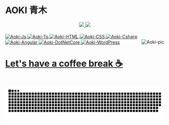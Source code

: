 # AOKI 青木

<div align="center">
  
  <!--   <a href="https://github.com/LeoAoki"> -->
  <a href="https://leonardo-aoki.vercel.app">
    
  <img height="165em" src="https://github-readme-stats.vercel.app/api?username=LeoAoki&show_icons=true&theme=dark&include_all_commits=true&count_private=true"/>
  <img height="165em" src="https://github-readme-stats.vercel.app/api/top-langs/?username=LeoAoki&layout=compact&langs_count=7&theme=dark"/>
    
  <!--   <img height="165em" src="https://github-readme-stats.vercel.app/api?username=LeoAoki&show_icons=true&theme=radical&include_all_commits=true&count_private=true"/> -->
  <!--   <img height="165em" src="https://github-readme-stats.vercel.app/api/top-langs/?username=LeoAoki&layout=compact&langs_count=7&theme=radical"/> -->
    
  <!--   <img height="165em" src="https://github-readme-stats.vercel.app/api?username=LeoAoki&show_icons=true&theme=merko&include_all_commits=true&count_private=true"/> -->
  <!--   <img height="165em" src="https://github-readme-stats.vercel.app/api/top-langs/?username=LeoAoki&layout=compact&langs_count=7&theme=merko"/> -->
    
  <!--   <img height="165em" src="https://github-readme-stats.vercel.app/api?username=LeoAoki&show_icons=true&theme=gruvbox&include_all_commits=true&count_private=true"/> -->
  <!--   <img height="165em" src="https://github-readme-stats.vercel.app/api/top-langs/?username=LeoAoki&layout=compact&langs_count=7&theme=gruvbox"/> -->
    
  <!--   <img height="165em" src="https://github-readme-stats.vercel.app/api?username=LeoAoki&show_icons=true&theme=tokyonight&include_all_commits=true&count_private=true"/> -->
  <!--   <img height="165em" src="https://github-readme-stats.vercel.app/api/top-langs/?username=LeoAoki&layout=compact&langs_count=7&theme=tokyonight"/>     -->
    
  <!--   <img height="165em" src="https://github-readme-stats.vercel.app/api?username=LeoAoki&show_icons=true&theme=onedark&include_all_commits=true&count_private=true"/> -->
  <!--   <img height="165em" src="https://github-readme-stats.vercel.app/api/top-langs/?username=LeoAoki&layout=compact&langs_count=7&theme=onedark"/> -->
    
  <!--   <img height="165em" src="https://github-readme-stats.vercel.app/api?username=LeoAoki&show_icons=true&theme=cobalt&include_all_commits=true&count_private=true"/> -->
  <!--   <img height="165em" src="https://github-readme-stats.vercel.app/api/top-langs/?username=LeoAoki&layout=compact&langs_count=7&theme=cobalt"/> -->
    
  <!--   <img height="165em" src="https://github-readme-stats.vercel.app/api?username=LeoAoki&show_icons=true&theme=synthwave&include_all_commits=true&count_private=true"/> -->
  <!--   <img height="165em" src="https://github-readme-stats.vercel.app/api/top-langs/?username=LeoAoki&layout=compact&langs_count=7&theme=synthwave"/> -->
    
  <!--   <img height="165em" src="https://github-readme-stats.vercel.app/api?username=LeoAoki&show_icons=true&theme=highcontrast&include_all_commits=true&count_private=true"/> -->
  <!--   <img height="165em" src="https://github-readme-stats.vercel.app/api/top-langs/?username=LeoAoki&layout=compact&langs_count=7&theme=highcontrast"/> -->
    
  <!--   <img height="165em" src="https://github-readme-stats.vercel.app/api?username=LeoAoki&show_icons=true&theme=dracula&include_all_commits=true&count_private=true"/> -->
  <!--   <img height="165em" src="https://github-readme-stats.vercel.app/api/top-langs/?username=LeoAoki&layout=compact&langs_count=7&theme=dracula"/>     -->
    
  <!-- https://github.com/anuraghazra/github-readme-stats -->
</div>
  
<div style="display: inline_block"><br>
  
  <!-- https://devicon.dev -->
  <img align="center" alt="Aoki-Js" height="30" width="40" src="https://cdn.jsdelivr.net/gh/devicons/devicon/icons/javascript/javascript-plain.svg">
  <img align="center" alt="Aoki-Ts" height="30" width="40" src="https://cdn.jsdelivr.net/gh/devicons/devicon/icons/typescript/typescript-plain.svg">
  <img align="center" alt="Aoki-HTML" height="30" width="40" src="https://cdn.jsdelivr.net/gh/devicons/devicon/icons/html5/html5-plain.svg">
  <img align="center" alt="Aoki-CSS" height="30" width="40" src="https://cdn.jsdelivr.net/gh/devicons/devicon/icons/css3/css3-plain.svg">
  <img align="center" alt="Aoki-Csharp" height="30" width="40" src="https://cdn.jsdelivr.net/gh/devicons/devicon/icons/csharp/csharp-plain.svg">
  <img align="center" alt="Aoki-Angular" height="30" width="40" src="https://cdn.jsdelivr.net/gh/devicons/devicon/icons/angularjs/angularjs-plain.svg">
  <img align="center" alt="Aoki-DotNetCore" height="30" width="40" src="https://cdn.jsdelivr.net/gh/devicons/devicon/icons/dotnetcore/dotnetcore-original.svg">
  <img align="center" alt="Aoki-WordPress" height="30" width="40" src="https://cdn.jsdelivr.net/gh/devicons/devicon/icons/wordpress/wordpress-plain.svg">
  <img align="right" alt="Aoki-pic" height="150" src="https://i.picasion.com/pic91/8c2bce3509b8b9fb79fe6fe430024741.gif">
  
</div>

##

# Let's have a coffee break ☕

![Snake animation](https://github.com/LeoAoki/LeoAoki/blob/output/github-contribution-grid-snake.svg)
